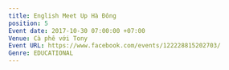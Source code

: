 ```yaml
---
title: English Meet Up Hà Đông
position: 5
Event date: 2017-10-30 07:00:00 +07:00
Venue: Cà phê với Tony
Event URL: https://www.facebook.com/events/122228815202703/
Genre: EDUCATIONAL
---
```


